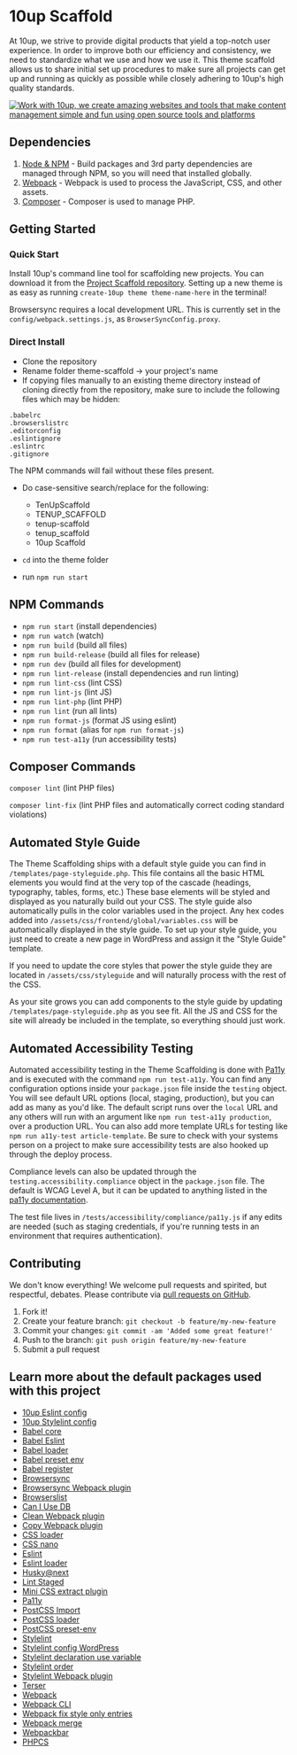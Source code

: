 10up Scaffold
=====================

At 10up, we strive to provide digital products that yield a top-notch user experience. In order to improve both our efficiency and consistency, we need to standardize what we use and how we use it. This theme scaffold allows us to share initial set up procedures to make sure all projects can get up and running as quickly as possible while closely adhering to 10up's high quality standards.

<a href="http://10up.com/contact/"><img src="https://10updotcom-uploads.s3.amazonaws.com/uploads/2016/08/10up_github_banner-2.png" alt="Work with 10up, we create amazing websites and tools that make content management simple and fun using open source tools and platforms"></a>

## Dependencies

1. [Node & NPM](https://www.npmjs.com/get-npm) - Build packages and 3rd party dependencies are managed through NPM, so you will need that installed globally.
3. [Webpack](https://webpack.js.org/) - Webpack is used to process the JavaScript, CSS, and other assets.
4. [Composer](https://getcomposer.org/) - Composer is used to manage PHP.

## Getting Started

### Quick Start
Install 10up's command line tool for scaffolding new projects. You can download it from the [Project Scaffold repository](https://github.com/10up/project-scaffold). Setting up a new theme is as easy as running `create-10up theme theme-name-here` in the terminal!

Browsersync requires a local development URL. This is currently set in the `config/webpack.settings.js`, as `BrowserSyncConfig.proxy`.

### Direct Install
- Clone the repository
- Rename folder theme-scaffold -> your project's name
- If copying files manually to an existing theme directory instead of cloning directly from the repository, make sure to include the following files which may be hidden:

```
.babelrc
.browserslistrc
.editorconfig
.eslintignore
.eslintrc
.gitignore
```

The NPM commands will fail without these files present.

- Do case-sensitive search/replace for the following:

	- TenUpScaffold
	- TENUP_SCAFFOLD
	- tenup-scaffold
	- tenup_scaffold
	- 10up Scaffold

- `cd` into the theme folder
- run `npm run start`

## NPM Commands

- `npm run start` (install dependencies)
- `npm run watch` (watch)
- `npm run build` (build all files)
- `npm run build-release` (build all files for release)
- `npm run dev` (build all files for development)
- `npm run lint-release` (install dependencies and run linting)
- `npm run lint-css` (lint CSS)
- `npm run lint-js` (lint JS)
- `npm run lint-php` (lint PHP)
- `npm run lint` (run all lints)
- `npm run format-js` (format JS using eslint)
- `npm run format` (alias for `npm run format-js`)
- `npm run test-a11y` (run accessibility tests)

## Composer Commands

`composer lint` (lint PHP files)

`composer lint-fix` (lint PHP files and automatically correct coding standard violations)

## Automated Style Guide
The Theme Scaffolding ships with a default style guide you can find in `/templates/page-styleguide.php`. This file contains all the basic HTML elements you would find at the very top of the cascade (headings, typography, tables, forms, etc.) These base elements will be styled and displayed as you naturally build out your CSS. The style guide also automatically pulls in the color variables used in the project. Any hex codes added into `/assets/css/frontend/global/variables.css` will be automatically displayed in the style guide. To set up your style guide, you just need to create a new page in WordPress and assign it the "Style Guide" template.

If you need to update the core styles that power the style guide they are located in `/assets/css/styleguide` and will naturally process with the rest of the CSS.

As your site grows you can add components to the style guide by updating `/templates/page-styleguide.php` as you see fit. All the JS and CSS for the site will already be included in the template, so everything should just work.

## Automated Accessibility Testing
Automated accessibility testing in the Theme Scaffolding is done with [Pa11y](https://www.npmjs.com/package/pa11y) and is executed with the command `npm run test-a11y`. You can find any configuration options inside your `package.json` file inside the `testing` object. You will see default URL options (local, staging, production), but you can add as many as you'd like. The default script runs over the `local` URL and any others will run with an argument like `npm run test-a11y production`, over a production URL. You can also add more template URLs for testing like `npm run a11y-test article-template`. Be sure to check with your systems person on a project to make sure accessibility tests are also hooked up through the deploy process.

Compliance levels can also be updated through the `testing.accessibility.compliance` object in the `package.json` file. The default is WCAG Level A, but it can be updated to anything listed in the [pa11y documentation](https://github.com/pa11y/pa11y).

The test file lives in `/tests/accessibility/compliance/pa11y.js` if any edits are needed (such as staging credentials, if you're running tests in an environment that requires authentication).

## Contributing

We don't know everything! We welcome pull requests and spirited, but respectful, debates. Please contribute via [pull requests on GitHub](https://github.com/10up/theme-scaffold/compare).

1. Fork it!
2. Create your feature branch: `git checkout -b feature/my-new-feature`
3. Commit your changes: `git commit -am 'Added some great feature!'`
4. Push to the branch: `git push origin feature/my-new-feature`
5. Submit a pull request

## Learn more about the default packages used with this project

- [10up Eslint config](https://www.npmjs.com/package/@10up/eslint-config)
- [10up Stylelint config](https://www.npmjs.com/package/@10up/stylelint-config)
- [Babel core](https://www.npmjs.com/package/@babel/core)
- [Babel Eslint](https://www.npmjs.com/package/babel-eslint)
- [Babel loader](https://www.npmjs.com/package/babel-loader)
- [Babel preset env](https://www.npmjs.com/package/@babel/preset-env)
- [Babel register](https://www.npmjs.com/package/@babel/register)
- [Browsersync](https://browsersync.io/)
- [Browsersync Webpack plugin](https://www.npmjs.com/package/browser-sync-webpack-plugin)
- [Browserslist](https://www.npmjs.com/package/browserslist)
- [Can I Use DB](https://www.npmjs.com/package/caniuse-db)
- [Clean Webpack plugin](https://www.npmjs.com/package/clean-webpack-plugin)
- [Copy Webpack plugin](https://www.npmjs.com/package/copy-webpack-plugin)
- [CSS loader](https://www.npmjs.com/package/css-loader)
- [CSS nano](https://www.npmjs.com/package/cssnano)
- [Eslint](https://www.npmjs.com/package/eslint)
- [Eslint loader](https://www.npmjs.com/package/eslint-loader)
- [Husky@next](https://www.npmjs.com/package/husky)
- [Lint Staged](https://www.npmjs.com/package/lint-staged)
- [Mini CSS extract plugin](https://www.npmjs.com/package/mini-css-extract-plugin)
- [Pa11y](https://www.npmjs.com/package/pa11y)
- [PostCSS Import](https://www.npmjs.com/package/postcss-import)
- [PostCSS loader](https://www.npmjs.com/package/postcss-loader)
- [PostCSS preset-env](https://www.npmjs.com/package/postcss-preset-env)
- [Stylelint](https://www.npmjs.com/package/stylelint)
- [Stylelint config WordPress](https://www.npmjs.com/package/stylelint-config-wordpress)
- [Stylelint declaration use variable](https://www.npmjs.com/package/stylelint-declaration-use-variable)
- [Stylelint order](https://www.npmjs.com/package/stylelint-order)
- [Stylelint Webpack plugin](https://www.npmjs.com/package/stylelint-webpack-plugin)
- [Terser](https://www.npmjs.com/package/terser)
- [Webpack](https://www.npmjs.com/package/webpack)
- [Webpack CLI](https://www.npmjs.com/package/webpack-cli)
- [Webpack fix style only entries](https://www.npmjs.com/package/webpack-fix-style-only-entries)
- [Webpack merge](https://www.npmjs.com/package/webpack-merge)
- [Webpackbar](https://www.npmjs.com/package/webpackbar)
- [PHPCS](https://github.com/squizlabs/PHP_CodeSniffer)
